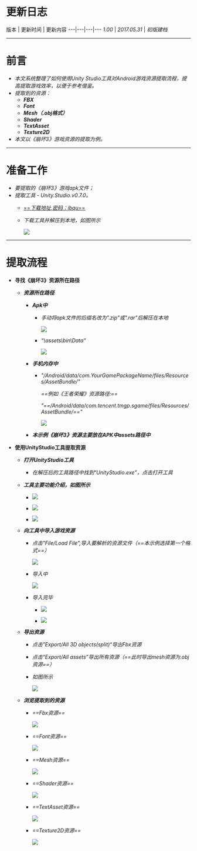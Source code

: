 # 更新日志

版本 | 更新时间 | 更新内容
---|---|---|---
*1.00* | *2017.05.31* | *初版建档*


---
# 前言
- *本文系统整理了如何使用Unity Studio工具对Android游戏资源提取流程，提高提取游戏效率，以便于参考借鉴。*
- *提取到的资源：*
    - ***FBX***
    - ***Font***
    - ***Mesh（.obj格式）***
    - ***Shader***
    - ***TextAsset***
    - ***Texture2D***
- *本文以《崩坏3》游戏资源的提取为例。*
---
# 准备工作
- *要提取的《崩坏3》游戏apk文件；*
- *提取工具 - Unity.Studio.v0.7.0。*
    - [==*下载地址,密码：jbqu*==](http://pan.baidu.com/s/1bpMpeVX)
    - *下载工具并解压到本地，如图所示*

        ![](https://raw.githubusercontent.com/shaozhonghui/Tools/master/DocPics/ResourcesExtractor/001.png)

---
# 提取流程
- **寻找《崩坏3》资源所在路径**
    -  ***资源所在路径***
        - ***Apk中***
            - *手动将apk文件的后缀名改为".zip"或".rar"后解压在本地*
            
                 ![](https://raw.githubusercontent.com/shaozhonghui/Tools/master/DocPics/ResourcesExtractor/002.png)

            - *“\assets\bin\Data”*
            
                 ![](https://raw.githubusercontent.com/shaozhonghui/Tools/master/DocPics/ResourcesExtractor/003.png)
            
        - ***手机内存中*** 
         
            - *"/Android/data/com.YourGamePackageName/files/Resources/AssetBundle/"*
               
                *==例如《王者荣耀》资源路径:==*
               
                *"==/Android/data/com.tencent.tmgp.sgame/files/Resources/AssetBundle/=="*
               
                ![](https://raw.githubusercontent.com/shaozhonghui/Tools/master/DocPics/ResourcesExtractor/004.png)
            
        - ***本示例《崩坏3》资源主要放在APK中assets路径中***       
        
- **使用UnityStudio工具提取资源**
    - ***打开UnityStudio工具***
        - *在解压后的工具路径中找到“UnityStudio.exe”，点击打开工具* 
        
    - ***工具主要功能介绍，如图所示***
    
        - ![](https://raw.githubusercontent.com/shaozhonghui/Tools/master/DocPics/ResourcesExtractor/005.png) 
        
        - ![](https://raw.githubusercontent.com/shaozhonghui/Tools/master/DocPics/ResourcesExtractor/005_1.png)
        
        - ![](https://raw.githubusercontent.com/shaozhonghui/Tools/master/DocPics/ResourcesExtractor/005_2.png)
    
    - ***向工具中导入游戏资源***
        - *点击"File/Load File",导入要解析的资源文件（==本示例选择第一个格式==）*
        
            ![](https://raw.githubusercontent.com/shaozhonghui/Tools/master/DocPics/ResourcesExtractor/006.png)
        - *导入中*
        
            ![](https://raw.githubusercontent.com/shaozhonghui/Tools/master/DocPics/ResourcesExtractor/006_1.png)
        - *导入完毕*
        
            - ![](https://raw.githubusercontent.com/shaozhonghui/Tools/master/DocPics/ResourcesExtractor/006_2.png)
        
            - ![](https://raw.githubusercontent.com/shaozhonghui/Tools/master/DocPics/ResourcesExtractor/006_3.png)

    - ***导出资源***
        - *点击”Export/All 3D objects(split)“导出Fbx资源*
        - *点击“Export/All assets”导出所有资源（==此时导出mesh资源为.obj资源==）*
        - *如图所示*
        
            ![](https://raw.githubusercontent.com/shaozhonghui/Tools/master/DocPics/ResourcesExtractor/007.png)
            
    - ***浏览提取到的资源***
        - *==Fbx资源==*
        
            ![](https://raw.githubusercontent.com/shaozhonghui/Tools/master/DocPics/ResourcesExtractor/008.png)
            
        - *==Font资源==*
        
            ![](https://raw.githubusercontent.com/shaozhonghui/Tools/master/DocPics/ResourcesExtractor/008_1.png)
            
        - *==Mesh资源==*
        
            ![](https://raw.githubusercontent.com/shaozhonghui/Tools/master/DocPics/ResourcesExtractor/008_2.png)
            
        - *==Shader资源==*
        
            ![](https://raw.githubusercontent.com/shaozhonghui/Tools/master/DocPics/ResourcesExtractor/008_3.png)
            
        - *==TextAsset资源==*
        
            ![](https://raw.githubusercontent.com/shaozhonghui/Tools/master/DocPics/ResourcesExtractor/008_4.png)
            
        - *==Texture2D资源==*
        
            ![](https://raw.githubusercontent.com/shaozhonghui/Tools/master/DocPics/ResourcesExtractor/008_5.png)
            